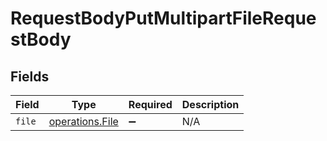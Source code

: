 # RequestBodyPutMultipartFileRequestBody


## Fields

| Field                                                     | Type                                                      | Required                                                  | Description                                               |
| --------------------------------------------------------- | --------------------------------------------------------- | --------------------------------------------------------- | --------------------------------------------------------- |
| `file`                                                    | [operations.File](../../../sdk/models/operations/file.md) | :heavy_minus_sign:                                        | N/A                                                       |